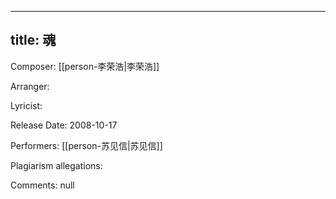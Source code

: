 
---
title: 魂
---
Composer: [[person-李荣浩|李荣浩]]

Arranger: 

Lyricist: 

Release Date: 2008-10-17

Performers: [[person-苏见信|苏见信]]

Plagiarism allegations:


Comments:
null
